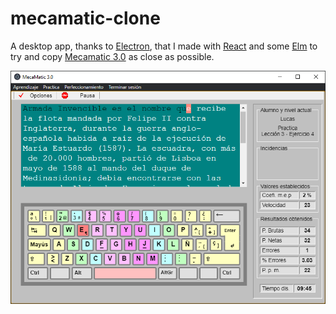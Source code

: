 # mecamatic-clone

A desktop app, thanks to [Electron](https://www.electronjs.org/), that I made with [React](https://reactjs.org/) and some [Elm](https://elm-lang.org/) to try and copy [Mecamatic 3.0](http://www.mecamatic.net/) as close as possible.

![](preview.png)
